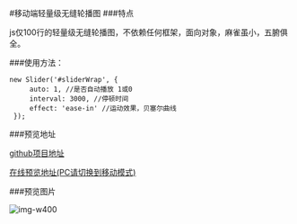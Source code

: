 #移动端轻量级无缝轮播图
###特点

js仅100行的轻量级无缝轮播图，不依赖任何框架，面向对象，麻雀虽小，五腑俱全。

###使用方法：

```
new Slider('#sliderWrap', {
     auto: 1, //是否自动播放 1或0
     interval: 3000, //停顿时间
     effect: 'ease-in' //运动效果，贝塞尔曲线
 });
```

###预览地址

[github项目地址](https://github.com/jawil/slider/tree/master/Mobile-Phone)

[在线预览地址(PC请切换到移动模式)](http://codepen.io/jawil/full/gmLwEz/)

###预览图片

![img-w400](http://ww1.sinaimg.cn/mw690/a660cab2gy1fder4zd3uvj20hs0vkjsa)


